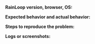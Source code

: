 
**RainLoop version, browser, OS:**

**Expected behavior and actual behavior:**

**Steps to reproduce the problem:**

**Logs or screenshots:**
